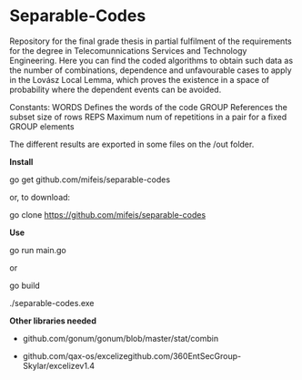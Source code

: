 # Separable-Codes
Repository for the final grade thesis in partial fulfilment of the requirements for the degree in Telecomunnications Services and Technology Engineering.
Here you can find the coded algorithms to obtain such data as the number of combinations, dependence and unfavourable cases to apply in the Lovász Local Lemma, which proves the existence in a space of probability where the dependent events can be avoided.

Constants:
WORDS Defines the words of the code
GROUP References the subset size of rows 
REPS Maximum num of repetitions in a pair for a fixed GROUP elements

The different results are exported in some files on the /out folder.

**Install**

go get github.com/mifeis/separable-codes

or, to download:

go clone https://github.com/mifeis/separable-codes

**Use**

go run main.go

or

go build

./separable-codes.exe

**Other libraries needed**

- github.com/gonum/gonum/blob/master/stat/combin

- github.com/qax-os/excelizegithub.com/360EntSecGroup-Skylar/excelizev1.4
